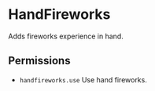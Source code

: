 # HandFireworks
Adds fireworks experience in hand.

## Permissions
* `handfireworks.use` Use hand fireworks.
